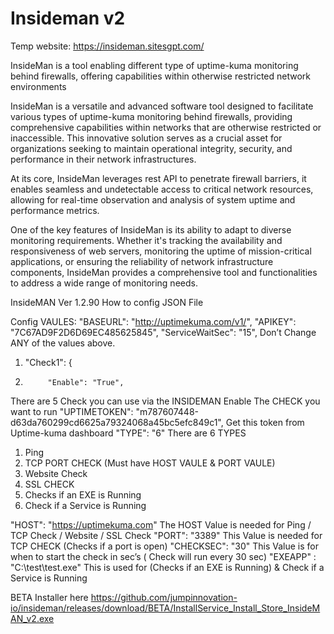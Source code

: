 # Insideman v2

Temp website: https://insideman.sitesgpt.com/

InsideMan is a tool enabling different type of  uptime-kuma monitoring behind firewalls, offering capabilities within otherwise restricted network environments

InsideMan is a versatile and advanced software tool designed to facilitate various types of uptime-kuma monitoring behind firewalls, providing comprehensive capabilities within networks that are otherwise restricted or inaccessible. 
This innovative solution serves as a crucial asset for organizations seeking to maintain operational integrity, security, and performance in their network infrastructures.

At its core, InsideMan leverages rest API to penetrate firewall barriers, it enables seamless and undetectable access to critical network resources, allowing for real-time observation and analysis of system uptime and performance metrics.

One of the key features of InsideMan is its ability to adapt to diverse monitoring requirements. Whether it's tracking the availability and responsiveness of web servers, monitoring the uptime of mission-critical applications, 
or ensuring the reliability of network infrastructure components, InsideMan provides a comprehensive tool and functionalities to address a wide range of monitoring needs.

InsideMAN Ver 1.2.90
How to config JSON File

Config VAULES:
"BASEURL": "http://uptimekuma.com/v1/",
    "APIKEY": "7C67AD9F2D6D69EC485625845",
    "ServiceWaitSec": "15",
Don’t Change ANY of the values above.
1)	"Check1": {
2)	        "Enable": "True",
There are 5 Check you can use via the INSIDEMAN 
    Enable The CHECK you want to run
"UPTIMETOKEN": "m787607448-d63da760299cd6625a79324068a45bc5efc849c1",
Get this token from Uptime-kuma dashboard
"TYPE": "6"
There are 6 TYPES
1)	Ping
2)	TCP PORT CHECK
(Must have HOST VAULE & PORT VAULE)
3)	Website Check
4)	SSL CHECK
5)	Checks if an EXE is Running
6)	Check if a Service is Running

"HOST": "https://uptimekuma.com"
The HOST Value is needed for Ping / TCP Check / Website / SSL Check 
"PORT": "3389"
This Value is needed for TCP CHECK (Checks if a port is open)
"CHECKSEC": "30"
This Value is for when to start the check in sec’s ( Check will run every 30 sec)
"EXEAPP" : "C:\test\test.exe"
This is used for (Checks if an EXE is Running) & Check if a Service is Running

BETA Installer here https://github.com/jumpinnovation-io/insideman/releases/download/BETA/InstallService_Install_Store_InsideMAN_v2.exe
